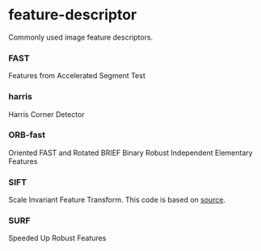# feature-descriptor
Commonly used image feature descriptors.

### FAST
Features from Accelerated Segment Test

### harris
Harris Corner Detector

### ORB-fast
Oriented FAST and Rotated BRIEF
Binary Robust Independent Elementary Features

### SIFT
Scale Invariant Feature Transform. This code is based on [source](https://developer.aliyun.com/article/1260641).

### SURF
Speeded Up Robust Features